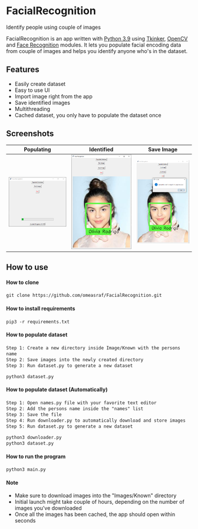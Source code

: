 # FacialRecognition
Identify people using couple of images

FacialRecognition is an app written with [Python 3.9](https://www.python.org/) using [Tkinker](https://docs.python.org/3/library/tkinter.html), [OpenCV](https://opencv.org/) and [Face Recognition](https://github.com/ageitgey/face_recognition) modules. It lets you populate facial encoding data from couple of images and helps you identify anyone who's in the dataset.

## Features
* Easily create dataset
* Easy to use UI
* Import image right from the app
* Save identified images
* Multithreading
* Cached dataset, you only have to populate the dataset once

## Screenshots
| Populating | Identified | Save Image |
| --- | ----------- | ----------- |
| <img src="Screenshots/populating.PNG"> | <img src="Screenshots/matched.PNG"> | <img src="Screenshots/save.PNG"> |

## How to use

#### How to clone
```dsconfig
git clone https://github.com/omeasraf/FacialRecognition.git
```

#### How to install requirements
```dsconfig
pip3 -r requirements.txt
```

#### How to populate dataset
```dsconfig
Step 1: Create a new directory inside Image/Known with the persons name
Step 2: Save images into the newly created directory
Step 3: Run dataset.py to generate a new dataset
```
```dsconfig
python3 dataset.py
```

#### How to populate dataset (Automatically)
```dsconfig
Step 1: Open names.py file with your favorite text editor
Step 2: Add the persons name inside the "names" list
Step 3: Save the file
Step 4: Run downloader.py to automatically download and store images
Step 5: Run dataset.py to generate a new dataset
```
```dsconfig
python3 downloader.py
python3 dataset.py
```

#### How to run the program
```dsconfig
python3 main.py
```

#### Note
* Make sure to download images into the "Images/Known" directory
* Initial launch might take couple of hours, depending on the number of images you've downloaded
* Once all the images has been cached, the app should open within seconds
